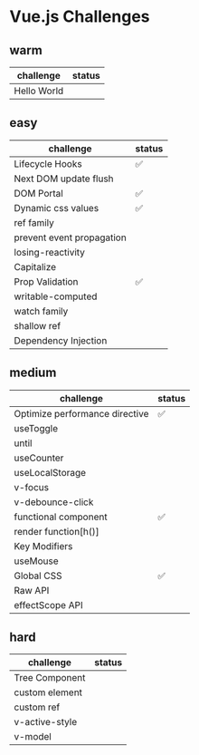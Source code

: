 # Vue.js Challenges

## warm

| challenge   | status |
| ----------- | ------ |
| Hello World |        |

## easy

| challenge                 | status |
| ------------------------- | ------ |
| Lifecycle Hooks           | ✅     |
| Next DOM update flush     |        |
| DOM Portal                | ✅     |
| Dynamic css values        | ✅     |
| ref family                |        |
| prevent event propagation |        |
| losing-reactivity         |        |
| Capitalize                |        |
| Prop Validation           | ✅     |
| writable-computed         |        |
| watch family              |        |
| shallow ref               |        |
| Dependency Injection      |        |

## medium

| challenge                      | status |
| ------------------------------ | ------ |
| Optimize performance directive | ✅     |
| useToggle                      |        |
| until                          |        |
| useCounter                     |        |
| useLocalStorage                |        |
| v-focus                        |        |
| v-debounce-click               |        |
| functional component           | ✅     |
| render function[h()]           |        |
| Key Modifiers                  |        |
| useMouse                       |        |
| Global CSS                     | ✅     |
| Raw API                        |        |
| effectScope API                |        |

## hard

| challenge      | status |
| -------------- | ------ |
| Tree Component |        |
| custom element |        |
| custom ref     |        |
| v-active-style |        |
| v-model        |        |
